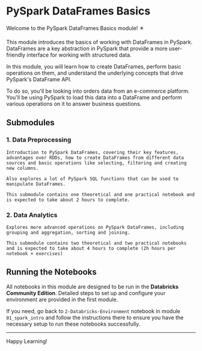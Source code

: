 # PySpark DataFrames Basics

Welcome to the PySpark DataFrames Basics module! ✴️

This module introduces the basics of working with DataFrames in PySpark. DataFrames are a key abstraction in PySpark that provide a more user-friendly interface for working with structured data.

In this module, you will learn how to create DataFrames, perform basic operations on them, and understand the underlying concepts that drive PySpark's DataFrame API.

To do so, you'll be looking into orders data from an e-commerce platform. You'll be using PySpark to load this data into a DataFrame and perform various operations on it to answer business questions.

## Submodules

### 1. Data Preprocessing

    Introduction to PySpark DataFrames, covering their key features, advantages over RDDs, how to create DataFrames from different data sources and basic operations like selecting, filtering and creating new columns.

    Also explores a lot of PySpark SQL functions that can be used to manipulate DataFrames.

    This submodule contains one theoretical and one practical notebook and is expected to take about 2 hours to complete.

### 2. Data Analytics

    Explores more advanced operations on PySpark DataFrames, including grouping and aggregation, sorting and joining.

    This submodule contains two theoretical and two practical notebooks and is expected to take about 4 hours to complete (2h hours per notebook + exercises)


## Running the Notebooks

All notebooks in this module are designed to be run in the **Databricks Community Edition**. Detailed steps to set up and configure your environment are provided in the first module.

If you need, go back to `2-Databricks-Environment` notebook in module `01_spark_intro` and follow the instructions there to ensure you have the necessary setup to run these notebooks successfully.

---

Happy Learning!